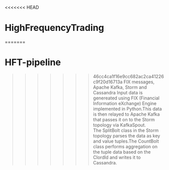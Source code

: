 <<<<<<< HEAD
# HighFrequencyTrading
=======
# HFT-pipeline
>>>>>>> 46cc4ca1f16e9cc682ac2ca41226c9f20d16713a
FIX messages, Apache Kafka, Storm and Cassandra
Input data is genereated using FIX (Financial Information eXchange) Engine implemented in Python.This data is then relayed to Apache Kafka that passes it on to the Storm topology via KafkaSpout.  
The SplitBolt class in the Storm topology parses the data as key and value tuples.The CountBolt class performs aggregation on the tuple data based on the ClordId and writes it to Cassandra.  
